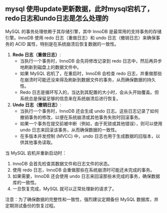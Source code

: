 ## mysql 使用update更新数据，此时mysql宕机了，redo日志和undo日志是怎么处理的

MySQL 的事务处理依赖于其存储引擎，其中 InnoDB 是最常用的支持事务的存储引擎。InnoDB 使用 redo 日志（重做日志）和 undo 日志（撤销日志）来确保事务的 ACID 属性，特别是在系统崩溃后恢复数据的一致性。

1. **Redo 日志（重做日志）**:
   - 当执行一个事务时，InnoDB 会先将修改记录到 redo 日志中，然后再异步地刷新到磁盘上的数据文件中。
   - 如果 MySQL 宕机了，在重启时，InnoDB 会检查 redo 日志，并重做那些在崩溃时可能还没来得及刷新到数据文件的事务，从而确保数据的持久性。
   - Redo 日志是循环写入的，当达到其配置的大小时，会从头开始覆盖。但系统总是保留足够的信息来在系统崩溃后进行恢复。
2. **Undo 日志（撤销日志）**:
   - 当执行一个事务时，InnoDB 还会生成 undo 日志。这些日志记录了如何撤销事务的修改，以便在系统崩溃或其他事务失败时回滚事务。
   - 如果一个事务在提交前被中断（例如，由于死锁或其他错误），则可以使用 undo 日志来回滚该事务，从而确保数据的一致性。
   - 在多版本并发控制 (MVCC) 中，undo 日志也用于生成数据的旧版本，以供其他事务读取。

当 MySQL 宕机并重新启动时：

1. InnoDB 会首先检查其数据文件和日志文件的状态。
2. 使用 redo 日志，InnoDB 会重做那些在系统崩溃时可能还未完成的事务。
3. 如果需要，InnoDB 还会使用 undo 日志来回滚那些未完成的事务，确保数据库的一致性。
4. 一旦恢复完成，MySQL 就可以正常处理新的请求了。

注意：为了确保数据的完整性和一致性，强烈建议定期备份 MySQL 数据库，并定期测试备份的恢复过程。


